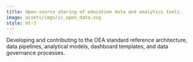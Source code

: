```yaml
---
title: Open-source sharing of education data and analytics tools.
image: assets/imgs/ic_open_data.svg
style: mt-3
---
```

Developing and contributing to the OEA standard reference architecture, data pipelines, analytical models, dashboard templates, and data governance processes.
